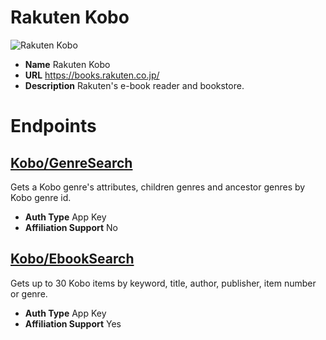 # Rakuten Kobo

![Rakuten Kobo](https://rakuten-api-documentation.antoniotajuelo.com/media/service/logo/rakuten-books-logo.png)
* **Name** Rakuten Kobo
* **URL** https://books.rakuten.co.jp/
* **Description** Rakuten's e-book reader and bookstore.

# Endpoints

## [Kobo/GenreSearch](KoboGenreSearch)
Gets a Kobo genre's attributes, children genres and ancestor genres by Kobo genre id.
* **Auth Type** App Key
* **Affiliation Support** No

## [Kobo/EbookSearch](KoboEbookSearch)
Gets up to 30 Kobo items by keyword, title, author, publisher, item number or genre.
* **Auth Type** App Key
* **Affiliation Support** Yes
